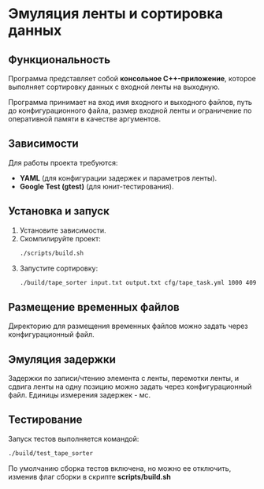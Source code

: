 # Эмуляция ленты и сортировка данных

## Функциональность
Программа представляет собой **консольное C++-приложение**, которое выполняет сортировку данных с входной ленты на выходную.

Программа принимает на вход имя входного и выходного файлов, путь до конфигурационного файла, размер входной ленты и ограничение по оперативной памяти в качестве аргументов.


## Зависимости
Для работы проекта требуются:
- **YAML** (для конфигурации задержек и параметров ленты).
- **Google Test (gtest)** (для юнит-тестирования).

## Установка и запуск
1. Установите зависимости.
2. Скомпилируйте проект:
   ```sh
   ./scripts/build.sh
   ```
3. Запустите сортировку:
   ```sh
   ./build/tape_sorter input.txt output.txt cfg/tape_task.yml 1000 4096
   ```
## Размещение временных файлов
Директорию для размещения временных файлов можно задать через конфигурационный файл.

## Эмуляция задержки
Задержки по записи/чтению элемента с ленты, перемотки ленты, и сдвига ленты на одну позицию можно задать через конфигурационный файл. Единицы измерения задержек - мс.

## Тестирование
Запуск тестов выполняется командой:
```sh
./build/test_tape_sorter
```
По умолчанию сборка тестов включена, но можно ее отключить, изменив флаг сборки в скрипте **scripts/build.sh**
